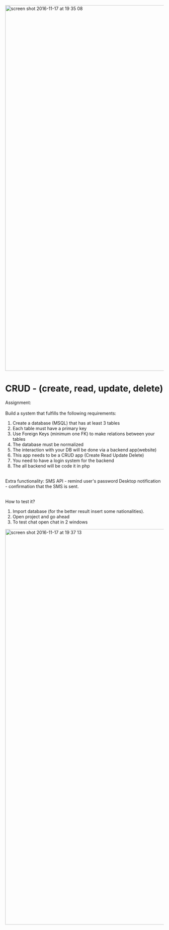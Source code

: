 <img width="1160" alt="screen shot 2016-11-17 at 19 35 08" src="https://cloud.githubusercontent.com/assets/19515308/20402446/0d0120d0-acfd-11e6-92b3-51b48dc502d2.png">

# CRUD - (create, read, update, delete)
Assignment: <br><br>
Build a system that fulfills the following requirements: <br>
1. Create a database (MSQL) that has at least 3 tables <br>
2. Each table must have a primary key <br>
3. Use Foreign Keys (minimum one FK) to make relations between your tables <br>
4. The database must be normalized <br>
5. The interaction with your DB will be done via a backend app(website) <br>
6. This app needs to be a CRUD app (Create Read Update Delete) <br>
7. You need to have a login system for the backend <br>
8. The all backend will be code it in php <br><br>

Extra functionality: SMS API - remind user's password
Desktop notification - confirmation that the SMS is sent. <br> <br>

How to test it? <br>
1. Import database (for the better result insert some nationalities). <br>
2. Open project and go ahead <br>
3. To test chat open chat in 2 windows

<img width="1255" alt="screen shot 2016-11-17 at 19 37 13" src="https://cloud.githubusercontent.com/assets/19515308/20402516/4b827070-acfd-11e6-9773-497b6a9d16e7.png">
